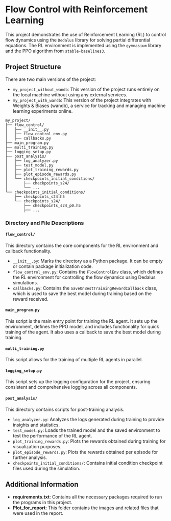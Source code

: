 # Flow Control with Reinforcement Learning

This project demonstrates the use of Reinforcement Learning (RL) to control flow dynamics using the `Dedalus` library for solving partial differential equations. The RL environment is implemented using the `gymnasium` library and the PPO algorithm from `stable-baselines3`.

## Project Structure


There are two main versions of the project:
- `my_project_without_wandb`: This version of the project runs entirely on the local machine without using any external services.
- `my_project_with_wandb`: This version of the project integrates with Weights & Biases (wandb), a service for tracking and managing machine learning experiments online.


```
my_project/
├── flow_control/
│   ├── __init__.py
│   ├── flow_control_env.py
│   ├── callbacks.py
├── main_program.py
├── multi_training.py
├── logging_setup.py
├── post_analysis/
│   ├── log_analyzer.py
│   ├── test_model.py
│   ├── plot_training_rewards.py
│   ├── plot_episode_rewards.py
│   └── checkpoints_initial_conditions/
│       ├── checkpoints_s24/
│       └── ...
└── checkpoints_initial_conditions/
    ├── checkpoints_s24.h5
    └── checkpoints_s24/
        ├── checkpoints_s24_p0.h5
        ├── ...
```

### Directory and File Descriptions

#### `flow_control/`

This directory contains the core components for the RL environment and callback functionality.

- `__init__.py`: Marks the directory as a Python package. It can be empty or contain package initialization code.
- `flow_control_env.py`: Contains the `FlowControlEnv` class, which defines the RL environment for controlling the flow dynamics using Dedalus simulations.
- `callbacks.py`: Contains the `SaveOnBestTrainingRewardCallback` class, which is used to save the best model during training based on the reward received.

#### `main_program.py`

This script is the main entry point for training the RL agent. It sets up the environment, defines the PPO model, and includes functionality for quick training of the agent. It also uses a callback to save the best model during training.

#### `multi_training.py`

This script allows for the training of multiple RL agents in parallel.

#### `logging_setup.py`

This script sets up the logging configuration for the project, ensuring consistent and comprehensive logging across all components.

#### `post_analysis/`

This directory contains scripts for post-training analysis.

- `log_analyzer.py`: Analyzes the logs generated during training to provide insights and statistics.
- `test_model.py`: Loads the trained model and the saved environment to test the performance of the RL agent.
- `plot_training_rewards.py`: Plots the rewards obtained during training for visualization purposes.
- `plot_episode_rewards.py`: Plots the rewards obtained per episode for further analysis.
- `checkpoints_initial_conditions/`: Contains initial condition checkpoint files used during the simulation.

## Additional Information

- **requirements.txt**: Contains all the necessary packages required to run the programs in this project.
- **Plot_for_report**: This folder contains the images and related files that were used in the report.

